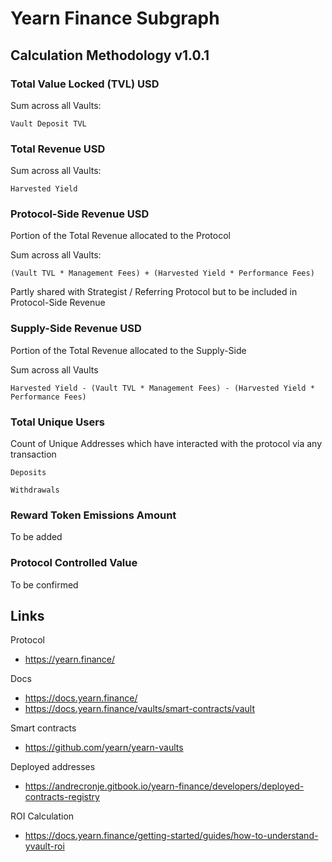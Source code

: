 # Yearn Finance Subgraph

## Calculation Methodology v1.0.1

### Total Value Locked (TVL) USD

Sum across all Vaults: 

`Vault Deposit TVL`

### Total Revenue USD

Sum across all Vaults:

`Harvested Yield`

### Protocol-Side Revenue USD
Portion of the Total Revenue allocated to the Protocol

Sum across all Vaults:

`(Vault TVL * Management Fees) + (Harvested Yield * Performance Fees)`

Partly shared with Strategist / Referring Protocol but to be included in Protocol-Side Revenue

### Supply-Side Revenue USD
Portion of the Total Revenue allocated to the Supply-Side

Sum across all Vaults

`Harvested Yield - (Vault TVL * Management Fees) - (Harvested Yield * Performance Fees)`

### Total Unique Users

Count of  Unique Addresses which have interacted with the protocol via any transaction

`Deposits`

`Withdrawals`

###  Reward Token Emissions Amount

To be added

###  Protocol Controlled Value

To be confirmed

## Links

Protocol
- https://yearn.finance/

Docs
- https://docs.yearn.finance/
- https://docs.yearn.finance/vaults/smart-contracts/vault

Smart contracts
- https://github.com/yearn/yearn-vaults

Deployed addresses
- https://andrecronje.gitbook.io/yearn-finance/developers/deployed-contracts-registry

ROI Calculation
- https://docs.yearn.finance/getting-started/guides/how-to-understand-yvault-roi

